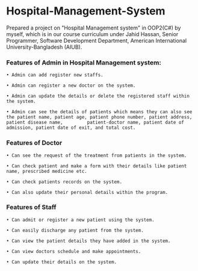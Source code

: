 # Hospital-Management-System
Prepared a project on "Hospital Management system" in OOP2(C#) by myself, which is in our course curriculum under Jahid Hassan, Senior Programmer, Software Development Department, American International University-Bangladesh (AIUB).

<h3> Features of Admin in Hospital Management system: </h3>

    • Admin can add register new staffs.
  
    • Admin can register a new doctor on the system.
  
    • Admin can update the details or delete the registered staff within the system.
  
    • Admin can see the details of patients which means they can also see the patient name, patient age, patient phone number, patient address, patient disease name,         patient-doctor name, patient date of admission, patient date of exit, and total cost.
  
   
<h3> Features of Doctor </h3>

    • Can see the request of the treatment from patients in the system.
  
    • Can check patient and make a form with their details like patient name, prescribed medicine etc.
  
    • Can check patients records on the system.
  
    • Can also update their personal details within the program.
  

<h3> Features of Staff </h3>

    • Can admit or register a new patient using the system.
  
    • Can easily discharge any patient from the system.
  
    • Can view the patient details they have added in the system.
  
    • Can view doctors schedule and make appointments.
  
    • Can update their details on the system.
  

